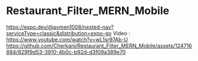# Restaurant_Filter_MERN_Mobile

https://expo.dev/@aymen1008/nested-nav?serviceType=classic&distribution=expo-go
Video : 
https://www.youtube.com/watch?v=wL1sr97Ab-U
https://github.com/Cherkani/Restaurant_Filter_MERN_Mobile/assets/124716884/829f9d53-3910-4b0c-b92d-d3f09a389e70

